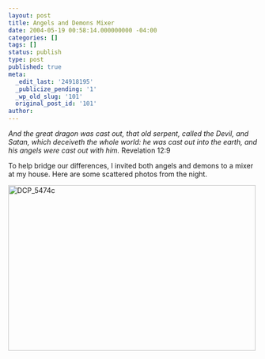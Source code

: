 ```yaml
---
layout: post
title: Angels and Demons Mixer
date: 2004-05-19 00:58:14.000000000 -04:00
categories: []
tags: []
status: publish
type: post
published: true
meta:
  _edit_last: '24918195'
  _publicize_pending: '1'
  _wp_old_slug: '101'
  original_post_id: '101'
author: 
---
```

<i>And the great dragon was cast out, that old serpent, called the Devil, and Satan, which deceiveth the whole world: he was cast out into the earth, and his angels were cast out with him.</i> Revelation 12:9

To help bridge our differences, I invited both angels and demons to a mixer at my house.  Here are some scattered photos from the night.

<a href="http://www.flickr.com/photos/matthewsim/sets/72157633145397865/" title="DCP_5474c by Matthew Simoneau, on Flickr"><img src="https://farm9.staticflickr.com/8394/8612545401_6b770299ef.jpg" width="500" height="335" alt="DCP_5474c" /></a>
